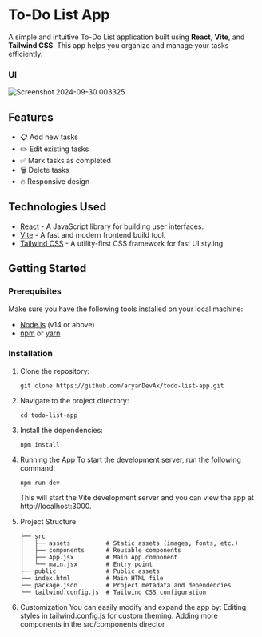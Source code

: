 # To-Do List App

A simple and intuitive To-Do List application built using **React**, **Vite**, and **Tailwind CSS**. This app helps you organize and manage your tasks efficiently.

### UI

![Screenshot 2024-09-30 003325](https://github.com/user-attachments/assets/23f3e3f8-7ce7-403b-aa9a-ba3aa2694294)

## Features

- 📋 Add new tasks
- ✏️ Edit existing tasks
- ✅ Mark tasks as completed
- 🗑️ Delete tasks
- 🔥 Responsive design

## Technologies Used

- [React](https://reactjs.org/) - A JavaScript library for building user interfaces.
- [Vite](https://vitejs.dev/) - A fast and modern frontend build tool.
- [Tailwind CSS](https://tailwindcss.com/) - A utility-first CSS framework for fast UI styling.

## Getting Started

### Prerequisites

Make sure you have the following tools installed on your local machine:

- [Node.js](https://nodejs.org/) (v14 or above)
- [npm](https://www.npmjs.com/) or [yarn](https://yarnpkg.com/)

### Installation

1. Clone the repository:
   ```
   git clone https://github.com/aryanDevAk/todo-list-app.git
   ```
2. Navigate to the project directory:
   ```
   cd todo-list-app
   ```
3. Install the dependencies:
   ```
   npm install
   ```
4. Running the App
   To start the development server, run the following command:

   ```
   npm run dev
   ```

   This will start the Vite development server and you can view the app at http://localhost:3000.

5. Project Structure
   ```
   ├── src
   │   ├── assets          # Static assets (images, fonts, etc.)
   │   ├── components      # Reusable components
   │   ├── App.jsx         # Main App component
   │   └── main.jsx        # Entry point
   ├── public              # Public assets
   ├── index.html          # Main HTML file
   ├── package.json        # Project metadata and dependencies
   └── tailwind.config.js  # Tailwind CSS configuration
   ```
6. Customization
   You can easily modify and expand the app by:
   Editing styles in tailwind.config.js for custom theming.
   Adding more components in the src/components director
